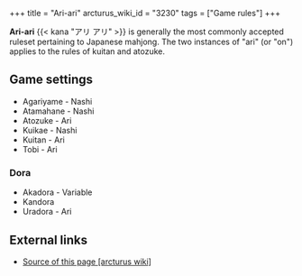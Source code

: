 +++
title = "Ari-ari"
arcturus_wiki_id = "3230"
tags = ["Game rules"]
+++

**Ari-ari** {{< kana "アリ アリ" >}} is generally the most commonly accepted ruleset pertaining to
Japanese mahjong. The two instances of "ari" (or "on") applies to the rules of kuitan and atozuke.

## Game settings

- Agariyame - Nashi
- Atamahane - Nashi
- Atozuke - Ari
- Kuikae - Nashi
- Kuitan - Ari
- Tobi - Ari

### Dora

- Akadora - Variable
- Kandora
- Uradora - Ari

## External links

- [Source of this page [arcturus wiki]](http://arcturus.su/wiki/Ari-ari)
